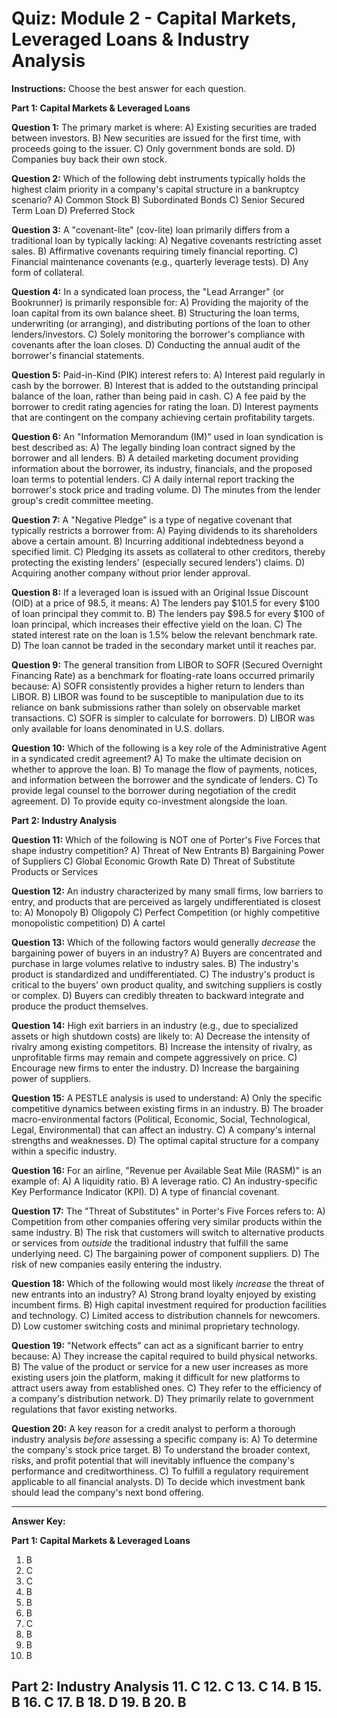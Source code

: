 # Quiz: Module 2 - Capital Markets, Leveraged Loans & Industry Analysis

**Instructions:** Choose the best answer for each question.

**Part 1: Capital Markets & Leveraged Loans**

**Question 1:**
The primary market is where:
A) Existing securities are traded between investors.
B) New securities are issued for the first time, with proceeds going to the issuer.
C) Only government bonds are sold.
D) Companies buy back their own stock.

**Question 2:**
Which of the following debt instruments typically holds the highest claim priority in a company's capital structure in a bankruptcy scenario?
A) Common Stock
B) Subordinated Bonds
C) Senior Secured Term Loan
D) Preferred Stock

**Question 3:**
A "covenant-lite" (cov-lite) loan primarily differs from a traditional loan by typically lacking:
A) Negative covenants restricting asset sales.
B) Affirmative covenants requiring timely financial reporting.
C) Financial maintenance covenants (e.g., quarterly leverage tests).
D) Any form of collateral.

**Question 4:**
In a syndicated loan process, the "Lead Arranger" (or Bookrunner) is primarily responsible for:
A) Providing the majority of the loan capital from its own balance sheet.
B) Structuring the loan terms, underwriting (or arranging), and distributing portions of the loan to other lenders/investors.
C) Solely monitoring the borrower's compliance with covenants after the loan closes.
D) Conducting the annual audit of the borrower's financial statements.

**Question 5:**
Paid-in-Kind (PIK) interest refers to:
A) Interest paid regularly in cash by the borrower.
B) Interest that is added to the outstanding principal balance of the loan, rather than being paid in cash.
C) A fee paid by the borrower to credit rating agencies for rating the loan.
D) Interest payments that are contingent on the company achieving certain profitability targets.

**Question 6:**
An "Information Memorandum (IM)" used in loan syndication is best described as:
A) The legally binding loan contract signed by the borrower and all lenders.
B) A detailed marketing document providing information about the borrower, its industry, financials, and the proposed loan terms to potential lenders.
C) A daily internal report tracking the borrower's stock price and trading volume.
D) The minutes from the lender group's credit committee meeting.

**Question 7:**
A "Negative Pledge" is a type of negative covenant that typically restricts a borrower from:
A) Paying dividends to its shareholders above a certain amount.
B) Incurring additional indebtedness beyond a specified limit.
C) Pledging its assets as collateral to other creditors, thereby protecting the existing lenders' (especially secured lenders') claims.
D) Acquiring another company without prior lender approval.

**Question 8:**
If a leveraged loan is issued with an Original Issue Discount (OID) at a price of 98.5, it means:
A) The lenders pay $101.5 for every $100 of loan principal they commit to.
B) The lenders pay $98.5 for every $100 of loan principal, which increases their effective yield on the loan.
C) The stated interest rate on the loan is 1.5% below the relevant benchmark rate.
D) The loan cannot be traded in the secondary market until it reaches par.

**Question 9:**
The general transition from LIBOR to SOFR (Secured Overnight Financing Rate) as a benchmark for floating-rate loans occurred primarily because:
A) SOFR consistently provides a higher return to lenders than LIBOR.
B) LIBOR was found to be susceptible to manipulation due to its reliance on bank submissions rather than solely on observable market transactions.
C) SOFR is simpler to calculate for borrowers.
D) LIBOR was only available for loans denominated in U.S. dollars.

**Question 10:**
Which of the following is a key role of the Administrative Agent in a syndicated credit agreement?
A) To make the ultimate decision on whether to approve the loan.
B) To manage the flow of payments, notices, and information between the borrower and the syndicate of lenders.
C) To provide legal counsel to the borrower during negotiation of the credit agreement.
D) To provide equity co-investment alongside the loan.

**Part 2: Industry Analysis**

**Question 11:**
Which of the following is NOT one of Porter's Five Forces that shape industry competition?
A) Threat of New Entrants
B) Bargaining Power of Suppliers
C) Global Economic Growth Rate
D) Threat of Substitute Products or Services

**Question 12:**
An industry characterized by many small firms, low barriers to entry, and products that are perceived as largely undifferentiated is closest to:
A) Monopoly
B) Oligopoly
C) Perfect Competition (or highly competitive monopolistic competition)
D) A cartel

**Question 13:**
Which of the following factors would generally *decrease* the bargaining power of buyers in an industry?
A) Buyers are concentrated and purchase in large volumes relative to industry sales.
B) The industry's product is standardized and undifferentiated.
C) The industry's product is critical to the buyers' own product quality, and switching suppliers is costly or complex.
D) Buyers can credibly threaten to backward integrate and produce the product themselves.

**Question 14:**
High exit barriers in an industry (e.g., due to specialized assets or high shutdown costs) are likely to:
A) Decrease the intensity of rivalry among existing competitors.
B) Increase the intensity of rivalry, as unprofitable firms may remain and compete aggressively on price.
C) Encourage new firms to enter the industry.
D) Increase the bargaining power of suppliers.

**Question 15:**
A PESTLE analysis is used to understand:
A) Only the specific competitive dynamics between existing firms in an industry.
B) The broader macro-environmental factors (Political, Economic, Social, Technological, Legal, Environmental) that can affect an industry.
C) A company's internal strengths and weaknesses.
D) The optimal capital structure for a company within a specific industry.

**Question 16:**
For an airline, "Revenue per Available Seat Mile (RASM)" is an example of:
A) A liquidity ratio.
B) A leverage ratio.
C) An industry-specific Key Performance Indicator (KPI).
D) A type of financial covenant.

**Question 17:**
The "Threat of Substitutes" in Porter's Five Forces refers to:
A) Competition from other companies offering very similar products within the same industry.
B) The risk that customers will switch to alternative products or services from *outside* the traditional industry that fulfill the same underlying need.
C) The bargaining power of component suppliers.
D) The risk of new companies easily entering the industry.

**Question 18:**
Which of the following would most likely *increase* the threat of new entrants into an industry?
A) Strong brand loyalty enjoyed by existing incumbent firms.
B) High capital investment required for production facilities and technology.
C) Limited access to distribution channels for newcomers.
D) Low customer switching costs and minimal proprietary technology.

**Question 19:**
"Network effects" can act as a significant barrier to entry because:
A) They increase the capital required to build physical networks.
B) The value of the product or service for a new user increases as more existing users join the platform, making it difficult for new platforms to attract users away from established ones.
C) They refer to the efficiency of a company's distribution network.
D) They primarily relate to government regulations that favor existing networks.

**Question 20:**
A key reason for a credit analyst to perform a thorough industry analysis *before* assessing a specific company is:
A) To determine the company's stock price target.
B) To understand the broader context, risks, and profit potential that will inevitably influence the company's performance and creditworthiness.
C) To fulfill a regulatory requirement applicable to all financial analysts.
D) To decide which investment bank should lead the company's next bond offering.

---
**Answer Key:**

**Part 1: Capital Markets & Leveraged Loans**
1.  B
2.  C
3.  C
4.  B
5.  B
6.  B
7.  C
8.  B
9.  B
10. B

**Part 2: Industry Analysis**
11. C
12. C
13. C
14. B
15. B
16. C
17. B
18. D
19. B
20. B
---
